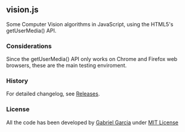 ## vision.js

Some Computer Vision algorithms in JavaScript, using the HTML5's getUserMedia() API.

### Considerations

Since the getUserMedia() API only works on Chrome and Firefox web browsers, these are the main testing enviroment.

### History

For detailed changelog, see [Releases](https://github.com/gabrielgfa/vision.js/releases).

### License

All the code has been developed by [Gabriel Garcia](https://www.github.com/gabrielgfa) under [MIT License](http://gabrielgfa.mit-license.org/)
